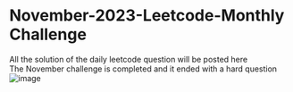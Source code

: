# November-2023-Leetcode-Monthly Challenge
All the solution of the daily leetcode question will be posted here
<br>
The November challenge is completed
and it ended with a hard question
<br>
![image](https://github.com/sabircodes/November-2023-Leetcode-POTD/assets/93681489/c643cc04-e611-47cc-9083-d16e7663c406)

